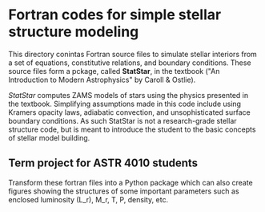 # Fortran codes for simple stellar structure modeling

This directory conintas Fortran source files to simulate stellar interiors from a set of equations, constitutive relations, and boundary conditions. These source files form a pckage, called __StatStar__, in the textbook ("An Introduction to Modern Astrophysics" by Caroll & Ostlie).

_StatStar_ computes ZAMS models of stars using the physics presented in the textbook. Simplifying assumptions made in this code include using Kramers opacity laws, adiabatic convection, and unsophisticated surface boundary conditions. As such StatStar is not a research-grade stellar structure code, but is meant to introduce the student to the basic concepts of stellar model building.  

## Term project for ASTR 4010 students
Transform these fortran files into a Python package which can also create figures showing the structures of some important parameters such as enclosed luminosity (L_r), M_r, T, P, density, etc.
